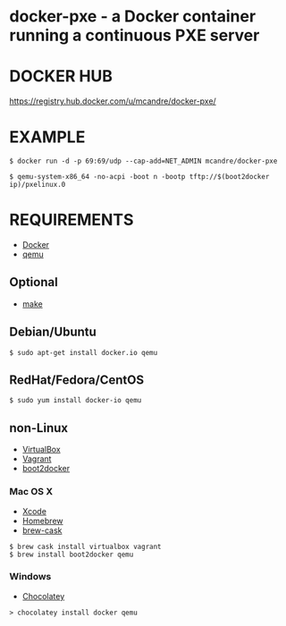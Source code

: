 # docker-pxe - a Docker container running a continuous PXE server

# DOCKER HUB

https://registry.hub.docker.com/u/mcandre/docker-pxe/

# EXAMPLE

```
$ docker run -d -p 69:69/udp --cap-add=NET_ADMIN mcandre/docker-pxe

$ qemu-system-x86_64 -no-acpi -boot n -bootp tftp://$(boot2docker ip)/pxelinux.0
```

# REQUIREMENTS

* [Docker](https://www.docker.com/)
* [qemu](http://wiki.qemu.org/Main_Page)

## Optional

* [make](http://www.gnu.org/software/make/)

## Debian/Ubuntu

```
$ sudo apt-get install docker.io qemu
```

## RedHat/Fedora/CentOS

```
$ sudo yum install docker-io qemu
```

## non-Linux

* [VirtualBox](https://www.virtualbox.org/)
* [Vagrant](https://www.vagrantup.com/)
* [boot2docker](http://boot2docker.io/)

### Mac OS X

* [Xcode](http://itunes.apple.com/us/app/xcode/id497799835?ls=1&mt=12)
* [Homebrew](http://brew.sh/)
* [brew-cask](http://caskroom.io/)

```
$ brew cask install virtualbox vagrant
$ brew install boot2docker qemu
```

### Windows

* [Chocolatey](https://chocolatey.org/)

```
> chocolatey install docker qemu
```
